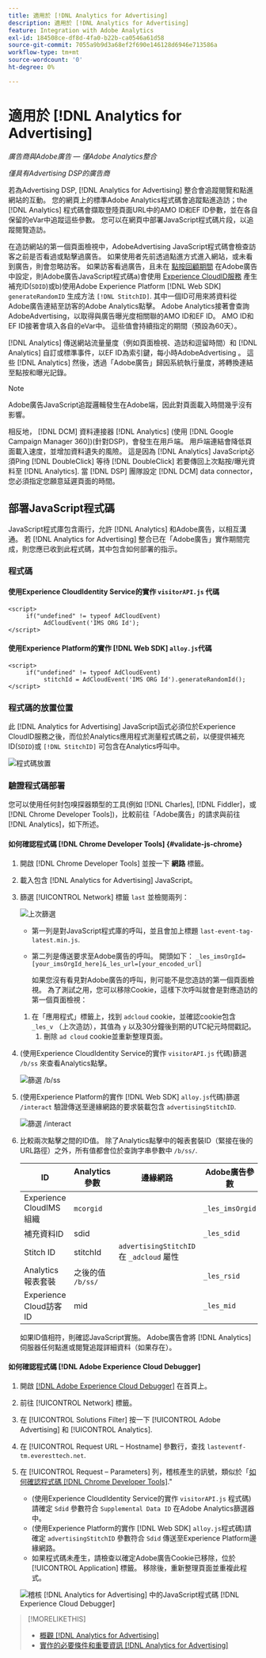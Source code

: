 ```yaml
---
title: 適用於 [!DNL Analytics for Advertising]
description: 適用於 [!DNL Analytics for Advertising]
feature: Integration with Adobe Analytics
exl-id: 184508ce-df8d-4fa0-b22b-ca0546a61d58
source-git-commit: 7055a9b9d3a68ef2f690e146128d6946e713586a
workflow-type: tm+mt
source-wordcount: '0'
ht-degree: 0%

---
```


# 適用於 [!DNL Analytics for Advertising]

*廣告商與Adobe廣告 — 僅Adobe Analytics整合*

*僅具有Advertising DSP的廣告商*

若為Advertising DSP, [!DNL Analytics for Advertising] 整合會追蹤閱覽和點進網站的互動。 您的網頁上的標準Adobe Analytics程式碼會追蹤點進造訪；the [!DNL Analytics] 程式碼會擷取登陸頁面URL中的AMO ID和EF ID參數，並在各自保留的eVar中追蹤這些參數。 您可以在網頁中部署JavaScript程式碼片段，以追蹤閱覽造訪。

在造訪網站的第一個頁面檢視中，AdobeAdvertising JavaScript程式碼會檢查訪客之前是否看過或點擊過廣告。 如果使用者先前透過點進方式進入網站，或未看到廣告，則會忽略訪客。 如果訪客看過廣告，且未在 [點按回顧期間](/help/integrations/analytics/prerequisites.md#lookback-a4adc) 在Adobe廣告中設定，則Adobe廣告JavaScript程式碼a)會使用 [Experience CloudID服務](https://experienceleague.adobe.com/docs/id-service/using/home.html) 產生補充ID(`SDID`)或b)使用Adobe Experience Platform [!DNL Web SDK] `generateRandomID` 生成方法 `[!DNL StitchID]`. 其中一個ID可用來將資料從Adobe廣告連結至訪客的Adobe Analytics點擊。 Adobe Analytics接著會查詢AdobeAdvertising，以取得與廣告曝光度相關聯的AMO ID和EF ID。 AMO ID和EF ID接著會填入各自的eVar中。 這些值會持續指定的期間（預設為60天）。

[!DNL Analytics] 傳送網站流量量度（例如頁面檢視、造訪和逗留時間）和 [!DNL Analytics] 自訂或標準事件，以EF ID為索引鍵，每小時AdobeAdvertising 。 這些 [!DNL Analytics] 然後，透過「Adobe廣告」歸因系統執行量度，將轉換連結至點按和曝光記錄。

>[!NOTE]
>
>Adobe廣告JavaScript追蹤邏輯發生在Adobe端，因此對頁面載入時間幾乎沒有影響。
>
>相反地， [!DNL DCM] 資料連接器 [!DNL Analytics] (使用 [!DNL Google Campaign Manager 360])(針對DSP)，會發生在用戶端。 用戶端連結會降低頁面載入速度，並增加資料遺失的風險。 這是因為 [!DNL Analytics] JavaScript必須Ping [!DNL DoubleClick] 等待 [!DNL DoubleClick] 若要傳回上次點按/曝光資料至 [!DNL Analytics]. 當 [!DNL DSP] 團隊設定 [!DNL DCM] data connector，您必須指定您願意延遲頁面的時間。

## 部署JavaScript程式碼

JavaScript程式庫包含兩行，允許 [!DNL Analytics] 和Adobe廣告，以相互溝通。 若 [!DNL Analytics for Advertising] 整合已在「Adobe廣告」實作期間完成，則您應已收到此程式碼，其中包含如何部署的指示。

### 程式碼

#### 使用Experience CloudIdentity Service的實作 `visitorAPI.js` 代碼

```
<script>
     if("undefined" != typeof AdCloudEvent) 
          AdCloudEvent('IMS ORG Id');
</script>
```

#### 使用Experience Platform的實作 [!DNL Web SDK] `alloy.js`代碼

```
<script>
     if("undefined" != typeof AdCloudEvent) 
          stitchId = AdCloudEvent('IMS ORG Id').generateRandomId();
</script>
```

### 程式碼的放置位置

此 [!DNL Analytics for Advertising] JavaScript函式必須位於Experience CloudID服務之後，而位於Analytics應用程式測量程式碼之前，以便提供補充ID(`SDID`)或 `[!DNL StitchID]` 可包含在Analytics呼叫中。

![程式碼放置](/help/integrations/assets/a4adc-code-placement.png)

### 驗證程式碼部署

您可以使用任何封包嗅探器類型的工具(例如 [!DNL Charles], [!DNL Fiddler]，或 [!DNL Chrome Developer Tools])，比較前往「Adobe廣告」的請求與前往 [!DNL Analytics]，如下所述。

#### 如何確認程式碼 [!DNL Chrome Developer Tools] {#validate-js-chrome}

1. 開啟 [!DNL Chrome Developer Tools] 並按一下 **網路** 標籤。

1. 載入包含 [!DNL Analytics for Advertising] JavaScript。

1. 篩選 [!UICONTROL Network] 標籤 `last` 並檢閱兩列：

   ![上次篩選](/help/integrations/assets/a4adc-code-validation-filter-last.png)

   * 第一列是對JavaScript程式庫的呼叫，並且會加上標題 `last-event-tag-latest.min.js`.
   * 第二列是傳送要求至Adobe廣告的呼叫。 開頭如下： `_les_imsOrgId=[your_imsOrgId_here]&_les_url=[your_encoded_url]`

      如果您沒有看見對Adobe廣告的呼叫，則可能不是您造訪的第一個頁面檢視。 為了測試之用，您可以移除Cookie，這樣下次呼叫就會是對應造訪的第一個頁面檢視：
   1. 在「應用程式」標籤上，找到 `adcloud` cookie，並確認cookie包含 `_les_v` （上次造訪），其值為 `y` 以及30分鐘後到期的UTC紀元時間戳記。
      1. 刪除 `ad cloud` cookie並重新整理頁面。


1. (使用Experience CloudIdentity Service的實作 `visitorAPI.js` 代碼)篩選 `/b/ss` 來查看Analytics點擊。

   ![篩選 `/b/ss`](/help/integrations/assets/a4adc-code-validation-filter-bss.png)

1. (使用Experience Platform的實作 [!DNL Web SDK] `alloy.js`代碼)篩選 `/interact` 驗證傳送至邊緣網路的要求裝載包含 `advertisingStitchID`.

   ![篩選 `/interact`](/help/integrations/assets/a4adc-code-validation-filter-interact.png)

1. 比較兩次點擊之間的ID值。 除了Analytics點擊中的報表套裝ID（緊接在後的URL路徑）之外，所有值都會位於查詢字串參數中 `/b/ss/`.

   | ID | Analytics參數 | 邊緣網路 | Adobe廣告參數 |
   | --- | --- | --- | --- |
   | Experience CloudIMS組織 | `mcorgid` |  | `_les_imsOrgid` |
   | 補充資料ID | sdid |  | `_les_sdid` |
   | Stitch ID | stitchId | `advertisingStitchID` 在 `_adcloud` 屬性 |  |
   | Analytics報表套裝 | 之後的值 `/b/ss/` |  | `_les_rsid` |
   | Experience Cloud訪客ID | mid |  | `_les_mid` |

   如果ID值相符，則確認JavaScript實施。 Adobe廣告會將 [!DNL Analytics] 伺服器任何點進或閱覽追蹤詳細資料（如果存在）。

#### 如何確認程式碼 [!DNL Adobe Experience Cloud Debugger]

1. 開啟 [[!DNL Adobe Experience Cloud Debugger]](https://experienceleague.adobe.com/docs/debugger/using-v2/summary.html) 在首頁上。
1. 前往 [!UICONTROL Network] 標籤。
1. 在 [!UICONTROL Solutions Filter] 按一下 [!UICONTROL Adobe Advertising] 和 [!UICONTROL Analytics].
1. 在 [!UICONTROL Request URL – Hostname] 參數行，查找 `lasteventf-tm.everesttech.net`.
1. 在 [!UICONTROL Request – Parameters] 列，稽核產生的訊號，類似於「[如何確認程式碼 [!DNL Chrome Developer Tools]](#validate-js-chrome).&quot;
   * (使用Experience CloudIdentity Service的實作 `visitorAPI.js` 程式碼)請確定 `Sdid` 參數符合 `Supplemental Data ID` 在Adobe Analytics篩選器中。
   * (使用Experience Platform的實作 [!DNL Web SDK] `alloy.js`程式碼)請確定 `advertisingStitchID` 參數符合 `Sdid` 傳送至Experience Platform邊緣網路。
   * 如果程式碼未產生，請檢查以確定Adobe廣告Cookie已移除，位於 [!UICONTROL Application] 標籤。 移除後，重新整理頁面並重複此程式。

   ![稽核 [!DNL Analytics for Advertising] 中的JavaScript程式碼 [!DNL Experience Cloud Debugger]](/help/integrations/assets/a4adc-js-audit-debugger.png)

>[!MORELIKETHIS]
>
>* [概觀 [!DNL Analytics for Advertising]](overview.md)
>* [實作的必要條件和重要資訊 [!DNL Analytics for Advertising]](prerequisites.md)

